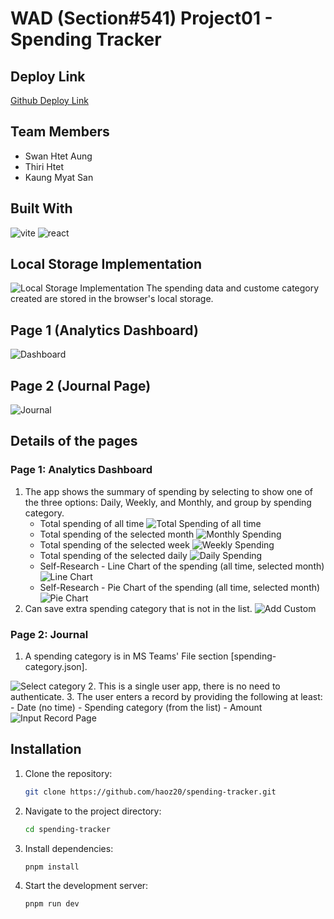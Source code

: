 # WAD (Section#541) Project01 - Spending Tracker

## Deploy Link
[Github Deploy Link](https://haoz20.github.io/spending-tracker/)

## Team Members
- Swan Htet Aung
- Thiri Htet
- Kaung Myat San


## Built With
![vite](public/vite.svg)
![react](src/assets/react.svg)

## Local Storage Implementation
<img src="src/assets/screenshots/localstorage.png" alt="Local Storage Implementation"/>
The spending data and custome category created are stored in the browser's local storage.

## Page 1 (Analytics Dashboard)
![Dashboard](src/assets/screenshots/dashboard.png)

## Page 2 (Journal Page)
![Journal](src/assets/screenshots/journal.png)


## Details of the pages
### Page 1: Analytics Dashboard
1. The app shows the summary of spending by selecting to show one of the three options: Daily, Weekly, and Monthly, and group by spending category.
   - Total spending of all time
   ![Total Spending of all time](src/assets/screenshots/all_time_spending.png)
   - Total spending of the selected month
   ![Monthly Spending](src/assets/screenshots/monthly_spending.png)
   - Total spending of the selected week
   ![Weekly Spending](src/assets/screenshots/weekly_spending.png)
   - Total spending of the selected daily
   ![Daily Spending](src/assets/screenshots/daily_spending.png)
   - Self-Research - Line Chart of the spending (all time, selected month)
   ![Line Chart](src/assets/screenshots/line_chart.png)
   - Self-Research - Pie Chart of the spending (all time, selected month)
   ![Pie Chart](src/assets/screenshots/pie_chart.png)
2. Can save extra spending category that is not in the list.
![Add Custom](src/assets/screenshots/custom_category.png)




### Page 2: Journal
1. A spending category is in MS Teams' File section [spending-category.json].
<img src="src/assets/screenshots/select_category.png" alt="Select category"/>
2. This is a single user app, there is no need to authenticate.
3. The user enters a record by providing the following at least:
   - Date (no time)
   - Spending category (from the list)
   - Amount
<img src="src/assets/screenshots/journal_page.png" alt="Input Record Page"/>



## Installation
1. Clone the repository:
   ```bash
   git clone https://github.com/haoz20/spending-tracker.git
   ```
2. Navigate to the project directory:
   ```bash
   cd spending-tracker
   ```
3. Install dependencies:
   ```bash
   pnpm install
   ```
4. Start the development server:
   ```bash
   pnpm run dev
   ```


